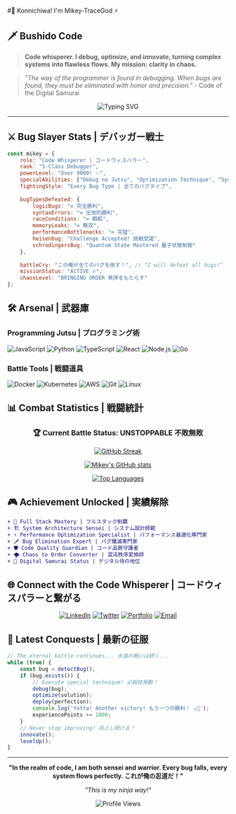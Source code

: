 #👋 Konnichiwa! I'm Mikey-TraceGod ⚡

## 🗡️ Bushido Code

> **Code whisperer. I debug, optimize, and innovate, turning complex systems into flawless flows. My mission: clarity in chaos.**

> *"The way of the programmer is found in debugging. When bugs are found, they must be eliminated with honor and precision."* - Code of the Digital Samurai

<div align="center">

![Typing SVG](https://readme-typing-svg.herokuapp.com?font=Fira+Code&size=20&duration=3000&pause=1000&color=00D9FF&center=true&vCenter=true&multiline=true&width=600&height=80&lines=void+debugUniverse()+%7B;++while(bugs.exist())+fight();+%7D;console.log("Yatta!+Bug+defeated!+🎌"))

</div>

---

## ⚔️ Bug Slayer Stats | デバッガー戦士

```javascript
const mikey = {
    role: "Code Whisperer | コードウィスパラー",
    rank: "S-Class Debugger",
    powerLevel: "Over 9000! 💥",
    specialAbilities: ["Debug no Jutsu", "Optimization Technique", "System Flow Control"],
    fightingStyle: "Every Bug Type | 全てのバグタイプ",
    
    bugTypesDefeated: {
        logicBugs: "∞ 完全勝利",
        syntaxErrors: "∞ 圧倒的勝利", 
        raceConditions: "∞ 瞬殺",
        memoryLeaks: "∞ 無双",
        performanceBottlenecks: "∞ 完璧",
        heisenbug: "Challenge Accepted! 挑戦受諾",
        schrodingersBug: "Quantum State Mastered 量子状態制御"
    },
    
    battleCry: "この俺が全てのバグを倒す！", // "I will defeat all bugs!"
    missionStatus: "ACTIVE 🔥",
    chaosLevel: "BRINGING ORDER 秩序をもたらす"
};
```

## 🛠️ Arsenal | 武器庫

### Programming Jutsu | プログラミング術
![JavaScript](https://img.shields.io/badge/JavaScript-F7DF1E?style=for-the-badge&logo=javascript&logoColor=black)
![Python](https://img.shields.io/badge/Python-3776AB?style=for-the-badge&logo=python&logoColor=white)
![TypeScript](https://img.shields.io/badge/TypeScript-007ACC?style=for-the-badge&logo=typescript&logoColor=white)
![React](https://img.shields.io/badge/React-20232A?style=for-the-badge&logo=react&logoColor=61DAFB)
![Node.js](https://img.shields.io/badge/Node.js-43853D?style=for-the-badge&logo=node.js&logoColor=white)
![Go](https://img.shields.io/badge/Go-00ADD8?style=for-the-badge&logo=go&logoColor=white)

### Battle Tools | 戦闘道具
![Docker](https://img.shields.io/badge/Docker-2496ED?style=for-the-badge&logo=docker&logoColor=white)
![Kubernetes](https://img.shields.io/badge/Kubernetes-326CE5?style=for-the-badge&logo=kubernetes&logoColor=white)
![AWS](https://img.shields.io/badge/AWS-232F3E?style=for-the-badge&logo=amazon-aws&logoColor=white)
![Git](https://img.shields.io/badge/Git-F05032?style=for-the-badge&logo=git&logoColor=white)
![Linux](https://img.shields.io/badge/Linux-FCC624?style=for-the-badge&logo=linux&logoColor=black)

## 📊 Combat Statistics | 戦闘統計

<div align="center">

### 🏆 Current Battle Status: **UNSTOPPABLE** 不敗無敗</div>

<div align="center">

[![GitHub Streak](https://github-readme-streak-stats.vercel.app/?user=Mikey-TraceGod&theme=tokyonight&hide_border=true&background=0D1117&stroke=00D9FF&ring=00D9FF&fire=FF6B6B&currStreakLabel=00D9FF)](https://git.io/streak-stats)

[![Mikey's GitHub stats](https://github-readme-stats.vercel.app/api?username=Mikey-TraceGod&show_icons=true&theme=tokyonight&hide_border=true&bg_color=0D1117&title_color=00D9FF&icon_color=00D9FF&text_color=FFFFFF)](https://github.com/anuraghazra/github-readme-stats)

[![Top Languages](https://github-readme-stats.vercel.app/api/top-langs/?username=Mikey-TraceGod&layout=compact&theme=tokyonight&hide_border=true&bg_color=0D1117&title_color=00D9FF&text_color=FFFFFF)](https://github.com/anuraghazra/github-readme-stats)

</div>

## 🎮 Achievement Unlocked | 実績解除

```diff
+ 🥇 Full Stack Mastery | フルスタック制覇
+ 🏗️ System Architecture Sensei | システム設計師範  
+ ⚡ Performance Optimization Specialist | パフォーマンス最適化専門家
+ 🗡️ Bug Elimination Expert | バグ殲滅専門家
+ 🛡️ Code Quality Guardian | コード品質守護者
+ 🌪️ Chaos to Order Converter | 混沌秩序変換師
+ 🎌 Digital Samurai Status | デジタル侍の地位
```

## 🌐 Connect with the Code Whisperer | コードウィスパラーと繋がる

<div align="center">

[![LinkedIn](https://img.shields.io/badge/LinkedIn-0077B5?style=for-the-badge&logo=linkedin&logoColor=white)](https://linkedin.com/in/your-profile)
[![Twitter](https://img.shields.io/badge/Twitter-1DA1F2?style=for-the-badge&logo=twitter&logoColor=white)](https://twitter.com/your-handle)
[![Portfolio](https://img.shields.io/badge/Portfolio-00D9FF?style=for-the-badge&logo=google-chrome&logoColor=white)](https://your-portfolio.com)
[![Email](https://img.shields.io/badge/Email-D14836?style=for-the-badge&logo=gmail&logoColor=white)](mailto:your-email@example.com)

</div>

## 💫 Latest Conquests | 最新の征服

```javascript
// The eternal battle continues... 永遠の戦いは続く...
while (true) {
    const bug = detectBug();
    if (bug.exists()) {
        // Execute special technique! 必殺技発動！
        debug(bug);
        optimize(solution);
        deploy(perfection);
        console.log('Yatta! Another victory! もう一つの勝利！ ⚔️🎌');
        experiencePoints += 1000;
    }
    // Never stop improving! 向上し続ける！
    innovate();
    levelUp();
}
```

---

<div align="center">
  
**"In the realm of code, I am both sensei and warrior. Every bug falls, every system flows perfectly. これが俺の忍道だ！"**

*"This is my ninja way!"*

![Profile Views](https://komarev.com/ghpvc/?username=Mikey-TraceGod&color=00D9FF&style=for-the-badge)

</div>
